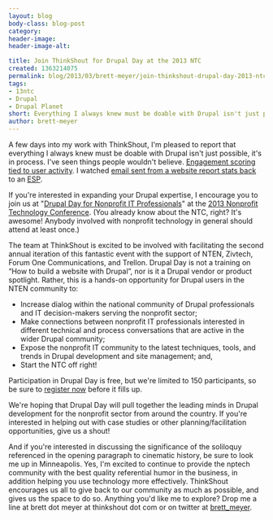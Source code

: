 ```yaml
---
layout: blog
body-class: blog-post
category:
header-image:
header-image-alt:

title: Join ThinkShout for Drupal Day at the 2013 NTC
created: 1363214075
permalink: blog/2013/03/brett-meyer/join-thinkshout-drupal-day-2013-ntc/
tags:
- 13ntc
- Drupal
- Drupal Planet
short: Everything I always knew must be doable with Drupal isn't just possible, it's in process.
author: brett-meyer
---
```

<p>A few days into my work with ThinkShout, I'm pleased to report that everything I always knew must be doable with Drupal isn't just possible, it's in process. I've seen things people wouldn't believe. <a href="http://drupal.org/project/redhen">Engagement scoring tied to user activity</a>. I watched <a href="http://drupal.org/project/mailchimp">email sent from a website report stats back</a> to an <a href="http://en.wikipedia.org/wiki/Email_service_provider">ESP</a>.</p>

<p>If you're interested in expanding your Drupal expertise, I encourage you to join us at "<a href="http://www.nten.org/ntc/precon/drupal">Drupal Day for Nonprofit IT Professionals</a>" at the <a href="http://www.nten.org/ntc">2013 Nonprofit Technology Conference</a>. (You already know about the NTC, right? It's awesome! Anybody involved with nonprofit technology in general should attend at least once.)</p>

<p>The team at ThinkShout is excited to be involved with facilitating the second annual iteration of this fantastic event with the support of NTEN, Zivtech, Forum One Communications, and Trellon. Drupal Day is not a training on “How to build a website with Drupal”, nor is it a Drupal vendor or product spotlight. Rather, this is a hands-on opportunity for Drupal users in the NTEN community to:</p>
<ul>
<li>Increase dialog within the national community of Drupal professionals and IT decision-makers serving the nonprofit sector;</li>
<li>Make connections between nonprofit IT professionals interested in different technical and process conversations that are active in the wider Drupal community;</li>
<li>Expose the nonprofit IT community to the latest techniques, tools, and trends in Drupal development and site management; and,</li>
<li>Start the NTC off right!</li>
 </ul>
<p>Participation in Drupal Day is free, but we're limited to 150 participants, so be sure to <a href="http://www.nten.org/ntc/precon/drupal">register now</a> before it fills up.</p>
<p>We're hoping that Drupal Day will pull together the leading minds in Drupal development for the nonprofit sector from around the country. If you're interested in helping out with case studies or other planning/facilitation opportunities, give us a shout!</p>
<p>And if you're interested in discussing the significance of the soliloquy referenced in the opening paragraph to cinematic history, be sure to look me up in Minneapolis. Yes, I'm excited to continue to provide the nptech community with the best quality referential humor in the business, in addition helping you use technology more effectively. ThinkShout encourages us all to give back to our community as much as possible, and gives us the space to do so. Anything you'd like me to explore? Drop me a line at brett dot meyer at thinkshout dot com or on twitter at <a href="http://www.twitter.com/brett_meyer">brett_meyer</a>.</p>

